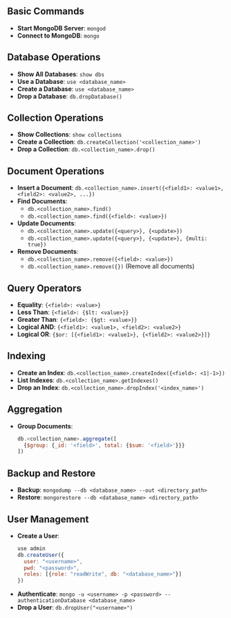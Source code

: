 ## Basic Commands

- **Start MongoDB Server**: `mongod`
- **Connect to MongoDB**: `mongo`

## Database Operations

- **Show All Databases**: `show dbs`
- **Use a Database**: `use <database_name>`
- **Create a Database**: `use <database_name>`
- **Drop a Database**: `db.dropDatabase()`

## Collection Operations

- **Show Collections**: `show collections`
- **Create a Collection**: `db.createCollection('<collection_name>')`
- **Drop a Collection**: `db.<collection_name>.drop()`

## Document Operations

- **Insert a Document**: `db.<collection_name>.insert({<field1>: <value1>, <field2>: <value2>, ...})`
- **Find Documents**: 
  - `db.<collection_name>.find()`
  - `db.<collection_name>.find({<field>: <value>})`
- **Update Documents**: 
  - `db.<collection_name>.update({<query>}, {<update>})`
  - `db.<collection_name>.update({<query>}, {<update>}, {multi: true})`
- **Remove Documents**: 
  - `db.<collection_name>.remove({<field>: <value>})`
  - `db.<collection_name>.remove({})` (Remove all documents)

## Query Operators

- **Equality**: `{<field>: <value>}`
- **Less Than**: `{<field>: {$lt: <value>}}`
- **Greater Than**: `{<field>: {$gt: <value>}}`
- **Logical AND**: `{<field1>: <value1>, <field2>: <value2>}`
- **Logical OR**: `{$or: [{<field1>: <value1>}, {<field2>: <value2>}]}`

## Indexing

- **Create an Index**: `db.<collection_name>.createIndex({<field>: <1|-1>})`
- **List Indexes**: `db.<collection_name>.getIndexes()`
- **Drop an Index**: `db.<collection_name>.dropIndex('<index_name>')`

## Aggregation

- **Group Documents**: 
  ```javascript
  db.<collection_name>.aggregate([
    {$group: {_id: '<field>', total: {$sum: '<field>'}}}
  ])
  ```

## Backup and Restore

- **Backup**: `mongodump --db <database_name> --out <directory_path>`
- **Restore**: `mongorestore --db <database_name> <directory_path>`

## User Management

- **Create a User**: 
  ```javascript
  use admin
  db.createUser({
    user: "<username>",
    pwd: "<password>",
    roles: [{role: "readWrite", db: "<database_name>"}]
  })
  ```
- **Authenticate**: `mongo -u <username> -p <password> --authenticationDatabase <database_name>`
- **Drop a User**: `db.dropUser("<username>")`